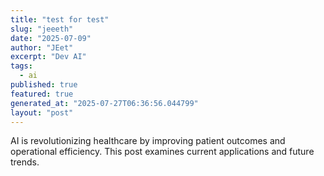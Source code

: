 ```yaml
---
title: "test for test"
slug: "jeeeth"
date: "2025-07-09"
author: "JEet"
excerpt: "Dev AI"
tags:
  - ai
published: true
featured: true
generated_at: "2025-07-27T06:36:56.044799"
layout: "post"
---
```


AI is revolutionizing healthcare by improving patient outcomes and operational efficiency. This post examines current applications and future trends.